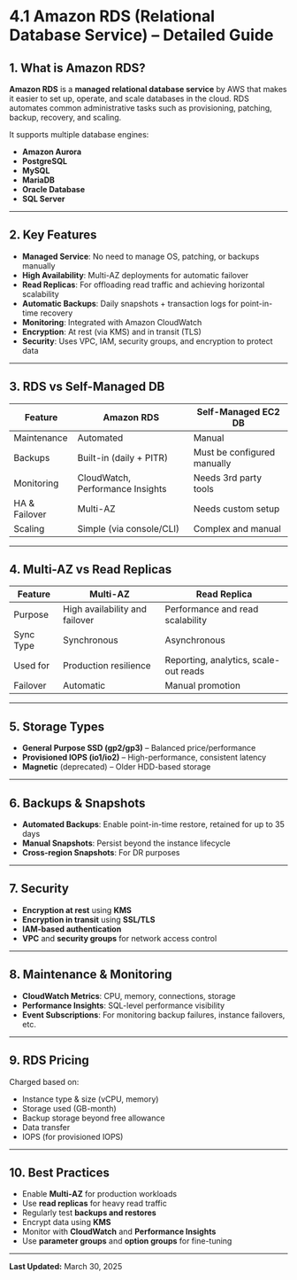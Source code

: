
# 4.1 Amazon RDS (Relational Database Service) – Detailed Guide

## 1. What is Amazon RDS?

**Amazon RDS** is a **managed relational database service** by AWS that makes it easier to set up, operate, and scale databases in the cloud. RDS automates common administrative tasks such as provisioning, patching, backup, recovery, and scaling.

It supports multiple database engines:
- **Amazon Aurora**
- **PostgreSQL**
- **MySQL**
- **MariaDB**
- **Oracle Database**
- **SQL Server**

---

## 2. Key Features

- **Managed Service**: No need to manage OS, patching, or backups manually
- **High Availability**: Multi-AZ deployments for automatic failover
- **Read Replicas**: For offloading read traffic and achieving horizontal scalability
- **Automatic Backups**: Daily snapshots + transaction logs for point-in-time recovery
- **Monitoring**: Integrated with Amazon CloudWatch
- **Encryption**: At rest (via KMS) and in transit (TLS)
- **Security**: Uses VPC, IAM, security groups, and encryption to protect data

---

## 3. RDS vs Self-Managed DB

| Feature               | Amazon RDS                   | Self-Managed EC2 DB         |
|-----------------------|------------------------------|-----------------------------|
| Maintenance           | Automated                    | Manual                      |
| Backups               | Built-in (daily + PITR)      | Must be configured manually |
| Monitoring            | CloudWatch, Performance Insights | Needs 3rd party tools     |
| HA & Failover         | Multi-AZ                     | Needs custom setup          |
| Scaling               | Simple (via console/CLI)     | Complex and manual          |

---

## 4. Multi-AZ vs Read Replicas

| Feature        | Multi-AZ                           | Read Replica                        |
|----------------|-------------------------------------|--------------------------------------|
| Purpose         | High availability and failover     | Performance and read scalability     |
| Sync Type       | Synchronous                        | Asynchronous                         |
| Used for        | Production resilience              | Reporting, analytics, scale-out reads|
| Failover        | Automatic                          | Manual promotion                     |

---

## 5. Storage Types

- **General Purpose SSD (gp2/gp3)** – Balanced price/performance
- **Provisioned IOPS (io1/io2)** – High-performance, consistent latency
- **Magnetic** (deprecated) – Older HDD-based storage

---

## 6. Backups & Snapshots

- **Automated Backups**: Enable point-in-time restore, retained for up to 35 days
- **Manual Snapshots**: Persist beyond the instance lifecycle
- **Cross-region Snapshots**: For DR purposes

---

## 7. Security

- **Encryption at rest** using **KMS**
- **Encryption in transit** using **SSL/TLS**
- **IAM-based authentication**
- **VPC** and **security groups** for network access control

---

## 8. Maintenance & Monitoring

- **CloudWatch Metrics**: CPU, memory, connections, storage
- **Performance Insights**: SQL-level performance visibility
- **Event Subscriptions**: For monitoring backup failures, instance failovers, etc.

---

## 9. RDS Pricing

Charged based on:
- Instance type & size (vCPU, memory)
- Storage used (GB-month)
- Backup storage beyond free allowance
- Data transfer
- IOPS (for provisioned IOPS)

---

## 10. Best Practices

- Enable **Multi-AZ** for production workloads
- Use **read replicas** for heavy read traffic
- Regularly test **backups and restores**
- Encrypt data using **KMS**
- Monitor with **CloudWatch** and **Performance Insights**
- Use **parameter groups** and **option groups** for fine-tuning

---

**Last Updated:** March 30, 2025
